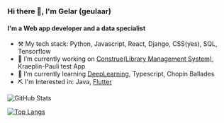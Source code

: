 ### Hi there 👋, I'm Gelar (geulaar)

<!--
**gelargew/gelargew** is a ✨ _special_ ✨ repository because its `README.md` (this file) appears on your GitHub profile.

Here are some ideas to get you started:


- 👯 I’m looking to collaborate on ...
- 🤔 I’m looking for help with ...
- 💬 Ask me about ...
- 📫 How to reach me: ...
- 😄 Pronouns: ...
- ⚡ Fun fact: ...
-->

#### I'm a Web app developer and a data specialist

- ⚒️ My tech stack: Python, Javascript, React, Django, CSS(yes), SQL, Tensorflow
- 🔭 I’m currently working on [Construe(Library Management System)](https://github.com/gelargew/construe), Kraeplin-Pauli test App
- 🌱 I’m currently learning [DeepLearning](https://www.deeplearning.ai/), Typescript, Chopin Ballades
- ⛏ I'm Interested in: Java, [Flutter](https://flutter.dev/)

<p><img src="https://github-readme-stats.vercel.app/api?username=gelargew&hide=prs,issues,contribs&amp;show_icons=true&theme=react&hide_border=true" alt="GitHub Stats"></p>

[![Top Langs](https://github-readme-stats.vercel.app/api/top-langs/?username=gelargew&layout=compact&theme=react&hide_border=true)](https://github.com/gelargew)
